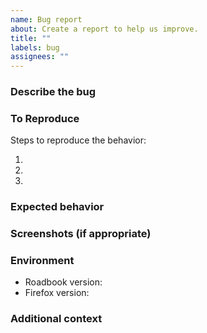 ```yaml
---
name: Bug report
about: Create a report to help us improve.
title: ""
labels: bug
assignees: ""
---
```


### Describe the bug

<!-- A clear and concise description of what the bug is. -->

### To Reproduce

Steps to reproduce the behavior:

1. <!-- Go to 'https://www.google.com/maps/dir/...' -->
2. <!-- Click on Roadbook button -->
3. <!-- ... -->

### Expected behavior

<!-- A clear and concise description of what you expected to happen. -->

### Screenshots (if appropriate)

<!-- If applicable, add screenshots to help explain your problem. -->

### Environment

- Roadbook version<!-- e.g. 1.0.2 -->:
- Firefox version<!-- e.g. 122.0 -->:

### Additional context

<!-- Add any other context about the problem here. -->
